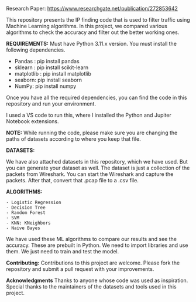 Research Paper: https://www.researchgate.net/publication/272853642

This repository presents the IP finding code that is used to filter traffic using Machine Learning algorithms.
In this project, we compared various algorithms to check the accuracy and filter out the better working ones.

**REQUIREMENTS:**
Must have Python 3.11.x version.
You must install the following dependencies.
 - Pandas : pip install pandas
 - sklearn : pip install scikit-learn
 - matplotlib : pip install matplotlib
 - seaborn: pip install seaborn
 - NumPy: pip install numpy

Once you have all the required dependencies, you can find the code in this repository and run your environment.

I used a VS code to run this, where I installed the Python and Jupiter Notebook extensions.

**NOTE:**
While running the code, please make sure you are changing the paths of datasets according to where you keep that file.

**DATASETS:**

We have also attached datasets in this repository, which we have used. 
But you can generate your dataset as well. The dataset is just a collection of the packets from Wireshark. You can start the Wireshark and capture the packets. After that, convert that .pcap file to a .csv file.

**ALGORITHMS:**

    - Logistic Regression
    - Decision Tree
    - Random Forest
    - SVM
    - KNN: KNeighbors
    - Naive Bayes
    
We have used these ML algorithms to compare our results and see the accuracy.
These are prebuilt in Python. We need to import libraries and use them.
We just need to train and test the model.

**Contributing:** 
Contributions to this project are welcome. Please fork the repository and submit a pull request with your improvements.

**Acknowledgments**
Thanks to anyone whose code was used as inspiration.
Special thanks to the maintainers of the datasets and tools used in this project.

